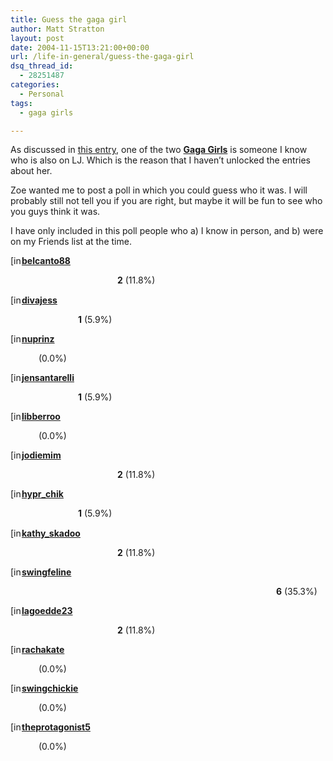 ```yaml
---
title: Guess the gaga girl
author: Matt Stratton
layout: post
date: 2004-11-15T13:21:00+00:00
url: /life-in-general/guess-the-gaga-girl
dsq_thread_id:
  - 28251487
categories:
  - Personal
tags:
  - gaga girls

---
```

As discussed in [this entry][1], one of the two [**Gaga Girls**][2] is someone I know who is also on LJ. Which is the reason that I haven&#8217;t unlocked the entries about her.

Zoe wanted me to post a poll in which you could guess who it was. I will probably still not tell you if you are right, but maybe it will be fun to see who you guys think it was.

I have only included in this poll people who a) I know in person, and b) were on my Friends list at the time.

<span class="ljuser" style="white-space:nowrap;"><a href="https://belcanto88.livejournal.com/profile"><img class="ContextualPopup" style="border:0 none;vertical-align:bottom;padding-right:1px;" src="https://p-stat.livejournal.com/img/userinfo.gif" alt="[info]" width="17" height="17" /></a><a href="https://belcanto88.livejournal.com/"><strong>belcanto88</strong></a></span>
  
<span style="white-space:nowrap;"><img style="vertical-align:middle;" src="https://p-stat.livejournal.com/img/poll/leftbar.gif" alt="" height="14" /><img style="vertical-align:middle;" src="https://p-stat.livejournal.com/img/poll/mainbar.gif" alt="" width="146" height="14" /><img style="vertical-align:middle;" src="https://p-stat.livejournal.com/img/poll/rightbar.gif" alt="" width="7" height="14" /> <strong>2</strong> (11.8%)</span>

<span class="ljuser" style="white-space:nowrap;"><a href="https://divajess.livejournal.com/profile"><img class="ContextualPopup" style="border:0 none;vertical-align:bottom;padding-right:1px;" src="https://p-stat.livejournal.com/img/userinfo.gif" alt="[info]" width="17" height="17" /></a><a href="https://divajess.livejournal.com/"><strong>divajess</strong></a></span>
  
<span style="white-space:nowrap;"><img style="vertical-align:middle;" src="https://p-stat.livejournal.com/img/poll/leftbar.gif" alt="" height="14" /><img style="vertical-align:middle;" src="https://p-stat.livejournal.com/img/poll/mainbar.gif" alt="" width="83" height="14" /><img style="vertical-align:middle;" src="https://p-stat.livejournal.com/img/poll/rightbar.gif" alt="" width="7" height="14" /> <strong>1</strong> (5.9%)</span>

<span class="ljuser" style="white-space:nowrap;"><a href="https://nuprinz.livejournal.com/profile"><img class="ContextualPopup" style="border:0 none;vertical-align:bottom;padding-right:1px;" src="https://p-stat.livejournal.com/img/userinfo.gif" alt="[info]" width="17" height="17" /></a><a href="https://nuprinz.livejournal.com/"><strong>nuprinz</strong></a></span>
  
<span style="white-space:nowrap;"><img style="vertical-align:middle;" src="https://p-stat.livejournal.com/img/poll/leftbar.gif" alt="" height="14" /><img style="vertical-align:middle;" src="https://p-stat.livejournal.com/img/poll/mainbar.gif" alt="" width="20" height="14" /><img style="vertical-align:middle;" src="https://p-stat.livejournal.com/img/poll/rightbar.gif" alt="" width="7" height="14" /> <strong></strong> (0.0%)</span>

<span class="ljuser" style="white-space:nowrap;"><a href="https://jensantarelli.livejournal.com/profile"><img class="ContextualPopup" style="border:0 none;vertical-align:bottom;padding-right:1px;" src="https://p-stat.livejournal.com/img/userinfo.gif" alt="[info]" width="17" height="17" /></a><a href="https://jensantarelli.livejournal.com/"><strong>jensantarelli</strong></a></span>
  
<span style="white-space:nowrap;"><img style="vertical-align:middle;" src="https://p-stat.livejournal.com/img/poll/leftbar.gif" alt="" height="14" /><img style="vertical-align:middle;" src="https://p-stat.livejournal.com/img/poll/mainbar.gif" alt="" width="83" height="14" /><img style="vertical-align:middle;" src="https://p-stat.livejournal.com/img/poll/rightbar.gif" alt="" width="7" height="14" /> <strong>1</strong> (5.9%)</span>

<span class="ljuser" style="white-space:nowrap;"><a href="https://libberroo.livejournal.com/profile"><img class="ContextualPopup" style="border:0 none;vertical-align:bottom;padding-right:1px;" src="https://p-stat.livejournal.com/img/userinfo.gif" alt="[info]" width="17" height="17" /></a><a href="https://libberroo.livejournal.com/"><strong>libberroo</strong></a></span>
  
<span style="white-space:nowrap;"><img style="vertical-align:middle;" src="https://p-stat.livejournal.com/img/poll/leftbar.gif" alt="" height="14" /><img style="vertical-align:middle;" src="https://p-stat.livejournal.com/img/poll/mainbar.gif" alt="" width="20" height="14" /><img style="vertical-align:middle;" src="https://p-stat.livejournal.com/img/poll/rightbar.gif" alt="" width="7" height="14" /> <strong></strong> (0.0%)</span>

<span class="ljuser" style="white-space:nowrap;"><a href="https://jodiemim.livejournal.com/profile"><img class="ContextualPopup" style="border:0 none;vertical-align:bottom;padding-right:1px;" src="https://p-stat.livejournal.com/img/userinfo.gif" alt="[info]" width="17" height="17" /></a><a href="https://jodiemim.livejournal.com/"><strong>jodiemim</strong></a></span>
  
<span style="white-space:nowrap;"><img style="vertical-align:middle;" src="https://p-stat.livejournal.com/img/poll/leftbar.gif" alt="" height="14" /><img style="vertical-align:middle;" src="https://p-stat.livejournal.com/img/poll/mainbar.gif" alt="" width="146" height="14" /><img style="vertical-align:middle;" src="https://p-stat.livejournal.com/img/poll/rightbar.gif" alt="" width="7" height="14" /> <strong>2</strong> (11.8%)</span>

<span class="ljuser" style="white-space:nowrap;"><a href="https://hypr-chik.livejournal.com/profile"><img class="ContextualPopup" style="border:0 none;vertical-align:bottom;padding-right:1px;" src="https://p-stat.livejournal.com/img/userinfo.gif" alt="[info]" width="17" height="17" /></a><a href="https://hypr-chik.livejournal.com/"><strong>hypr_chik</strong></a></span>
  
<span style="white-space:nowrap;"><img style="vertical-align:middle;" src="https://p-stat.livejournal.com/img/poll/leftbar.gif" alt="" height="14" /><img style="vertical-align:middle;" src="https://p-stat.livejournal.com/img/poll/mainbar.gif" alt="" width="83" height="14" /><img style="vertical-align:middle;" src="https://p-stat.livejournal.com/img/poll/rightbar.gif" alt="" width="7" height="14" /> <strong>1</strong> (5.9%)</span>

<span class="ljuser" style="white-space:nowrap;"><a href="https://kathy-skadoo.livejournal.com/profile"><img class="ContextualPopup" style="border:0 none;vertical-align:bottom;padding-right:1px;" src="https://p-stat.livejournal.com/img/userinfo.gif" alt="[info]" width="17" height="17" /></a><a href="https://kathy-skadoo.livejournal.com/"><strong>kathy_skadoo</strong></a></span>
  
<span style="white-space:nowrap;"><img style="vertical-align:middle;" src="https://p-stat.livejournal.com/img/poll/leftbar.gif" alt="" height="14" /><img style="vertical-align:middle;" src="https://p-stat.livejournal.com/img/poll/mainbar.gif" alt="" width="146" height="14" /><img style="vertical-align:middle;" src="https://p-stat.livejournal.com/img/poll/rightbar.gif" alt="" width="7" height="14" /> <strong>2</strong> (11.8%)</span>

<span class="ljuser" style="white-space:nowrap;"><a href="https://swingfeline.livejournal.com/profile"><img class="ContextualPopup" style="border:0 none;vertical-align:bottom;padding-right:1px;" src="https://p-stat.livejournal.com/img/userinfo.gif" alt="[info]" width="17" height="17" /></a><a href="https://swingfeline.livejournal.com/"><strong>swingfeline</strong></a></span>
  
<span style="white-space:nowrap;"><img style="vertical-align:middle;" src="https://p-stat.livejournal.com/img/poll/leftbar.gif" alt="" height="14" /><img style="vertical-align:middle;" src="https://p-stat.livejournal.com/img/poll/mainbar.gif" alt="" width="400" height="14" /><img style="vertical-align:middle;" src="https://p-stat.livejournal.com/img/poll/rightbar.gif" alt="" width="7" height="14" /> <strong>6</strong> (35.3%)</span>

<span class="ljuser" style="white-space:nowrap;"><a href="https://lagoedde23.livejournal.com/profile"><img class="ContextualPopup" style="border:0 none;vertical-align:bottom;padding-right:1px;" src="https://p-stat.livejournal.com/img/userinfo.gif" alt="[info]" width="17" height="17" /></a><a href="https://lagoedde23.livejournal.com/"><strong>lagoedde23</strong></a></span>
  
<span style="white-space:nowrap;"><img style="vertical-align:middle;" src="https://p-stat.livejournal.com/img/poll/leftbar.gif" alt="" height="14" /><img style="vertical-align:middle;" src="https://p-stat.livejournal.com/img/poll/mainbar.gif" alt="" width="146" height="14" /><img style="vertical-align:middle;" src="https://p-stat.livejournal.com/img/poll/rightbar.gif" alt="" width="7" height="14" /> <strong>2</strong> (11.8%)</span>

<span class="ljuser" style="white-space:nowrap;"><a href="https://rachakate.livejournal.com/profile"><img class="ContextualPopup" style="border:0 none;vertical-align:bottom;padding-right:1px;" src="https://p-stat.livejournal.com/img/userinfo.gif" alt="[info]" width="17" height="17" /></a><a href="https://rachakate.livejournal.com/"><strong>rachakate</strong></a></span>
  
<span style="white-space:nowrap;"><img style="vertical-align:middle;" src="https://p-stat.livejournal.com/img/poll/leftbar.gif" alt="" height="14" /><img style="vertical-align:middle;" src="https://p-stat.livejournal.com/img/poll/mainbar.gif" alt="" width="20" height="14" /><img style="vertical-align:middle;" src="https://p-stat.livejournal.com/img/poll/rightbar.gif" alt="" width="7" height="14" /> <strong></strong> (0.0%)</span>

<span class="ljuser" style="white-space:nowrap;"><a href="https://swingchickie.livejournal.com/profile"><img class="ContextualPopup" style="border:0 none;vertical-align:bottom;padding-right:1px;" src="https://p-stat.livejournal.com/img/userinfo.gif" alt="[info]" width="17" height="17" /></a><a href="https://swingchickie.livejournal.com/"><strong>swingchickie</strong></a></span>
  
<span style="white-space:nowrap;"><img style="vertical-align:middle;" src="https://p-stat.livejournal.com/img/poll/leftbar.gif" alt="" height="14" /><img style="vertical-align:middle;" src="https://p-stat.livejournal.com/img/poll/mainbar.gif" alt="" width="20" height="14" /><img style="vertical-align:middle;" src="https://p-stat.livejournal.com/img/poll/rightbar.gif" alt="" width="7" height="14" /> <strong></strong> (0.0%)</span>

<span class="ljuser" style="white-space:nowrap;"><a href="https://theprotagonist5.livejournal.com/profile"><img class="ContextualPopup" style="border:0 none;vertical-align:bottom;padding-right:1px;" src="https://p-stat.livejournal.com/img/userinfo.gif" alt="[info]" width="17" height="17" /></a><a href="https://theprotagonist5.livejournal.com/"><strong>theprotagonist5</strong></a></span>
  
<span style="white-space:nowrap;"><img style="vertical-align:middle;" src="https://p-stat.livejournal.com/img/poll/leftbar.gif" alt="" height="14" /><img style="vertical-align:middle;" src="https://p-stat.livejournal.com/img/poll/mainbar.gif" alt="" width="20" height="14" /><img style="vertical-align:middle;" src="https://p-stat.livejournal.com/img/poll/rightbar.gif" alt="" width="7" height="14" /> <strong></strong> (0.0%)</span>

 [1]: https://www.livejournal.com/users/mugsy1274/303580.html
 [2]: https://www.livejournal.com/tools/memories.bml?user=mugsy1274&keyword=Gaga+Girls&filter=all